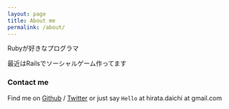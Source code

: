 ```yaml
---
layout: page
title: About me
permalink: /about/
---
```


Rubyが好きなプログラマ

最近はRailsでソーシャルゲーム作ってます

### Contact me

Find me on [Github][github] / [Twitter][Twitter] or just say `Hello` at hirata.daichi at gmail.com


[github]: https://github.com/daic-h
[twitter]: https://twitter.com/Daic_h
